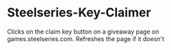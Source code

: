 # Steelseries-Key-Claimer
Clicks on the claim key button on a giveaway page on games.steelseries.com. Refreshes the page if it doesn't
